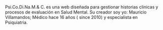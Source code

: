 Psi.Co.Di.Na.M.& C. es una web diseñada para gestionar historias clinicas y procesos de evaluación en Salud Mental.
Su creador soy yo: Mauricio Villamandos; Médico hace 16 años ( since 2010) y especialista en Psiquiatria.

